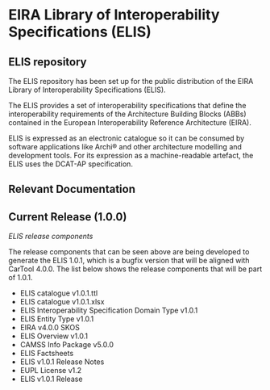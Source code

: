 # EIRA Library of Interoperability Specifications (ELIS)

## ELIS repository
The ELIS repository has been set up for the public distribution of the EIRA Library of Interoperability Specifications (ELIS). 

The ELIS provides a set of interoperability specifications that define the interoperability requirements of the Architecture Building Blocks (ABBs) contained in the European Interoperability Reference Architecture (EIRA). 

ELIS is expressed as an electronic catalogue so it can be consumed by software applications like Archi® and other architecture modelling and development tools. For its expression as a machine-readable artefact, the ELIS uses the DCAT-AP specification.

## Relevant Documentation
<h2>
  <b>Current Release (1.0.0)</b> 
</h2>

<i>ELIS release components </i>

The release components that can be seen above are being developed to generate the ELIS 1.0.1, which is a bugfix version that will be aligned with CarTool 4.0.0. The list below shows the release components that will be part of 1.0.1. 

<ul>
  <li>ELIS catalogue v1.0.1.ttl</li>
<li>ELIS catalogue v1.0.1.xlsx</li>
<li>ELIS Interoperability Specification Domain Type v1.0.1</li>
<li>ELIS Entity Type v1.0.1</li>
<li>EIRA v4.0.0 SKOS</li>
<li>ELIS Overview v1.0.1</li>
<li>CAMSS Info Package v5.0.0</li>
  <li>ELIS Factsheets </li>
<li>ELIS v1.0.1 Release Notes</li>
<li>EUPL License v1.2</li>
<li>ELIS v1.0.1 Release</li>
</ul>

  
